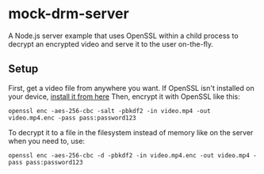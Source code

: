 # mock-drm-server
A Node.js server example that uses OpenSSL within a child process to decrypt an encrypted video and serve it to the user on-the-fly.

## Setup
First, get a video file from anywhere you want. If OpenSSL isn't installed on your device, [install it from here](https://github.com/openssl/openssl)
Then, encrypt it with OpenSSL like this: 

```shell
openssl enc -aes-256-cbc -salt -pbkdf2 -in video.mp4 -out video.mp4.enc -pass pass:password123
```

To decrypt it to a file in the filesystem instead of memory like on the server when you need to, use:

```shell
openssl enc -aes-256-cbc -d -pbkdf2 -in video.mp4.enc -out video.mp4 -pass pass:password123
```

